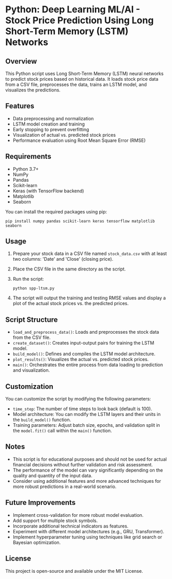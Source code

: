 # Python: Deep Learning ML/AI - Stock Price Prediction Using Long Short-Term Memory (LSTM) Networks

## Overview

This Python script uses Long Short-Term Memory (LSTM) neural networks to predict stock prices based on historical data. It loads stock price data from a CSV file, preprocesses the data, trains an LSTM model, and visualizes the predictions.

## Features

- Data preprocessing and normalization
- LSTM model creation and training
- Early stopping to prevent overfitting
- Visualization of actual vs. predicted stock prices
- Performance evaluation using Root Mean Square Error (RMSE)

## Requirements

- Python 3.7+
- NumPy
- Pandas
- Scikit-learn
- Keras (with TensorFlow backend)
- Matplotlib
- Seaborn

You can install the required packages using pip:

```
pip install numpy pandas scikit-learn keras tensorflow matplotlib seaborn
```

## Usage

1. Prepare your stock data in a CSV file named `stock_data.csv` with at least two columns: 'Date' and 'Close' (closing price).

2. Place the CSV file in the same directory as the script.

3. Run the script:

   ```
   python spp-ltsm.py
   ```

4. The script will output the training and testing RMSE values and display a plot of the actual stock prices vs. the predicted prices.

## Script Structure

- `load_and_preprocess_data()`: Loads and preprocesses the stock data from the CSV file.
- `create_dataset()`: Creates input-output pairs for training the LSTM model.
- `build_model()`: Defines and compiles the LSTM model architecture.
- `plot_results()`: Visualizes the actual vs. predicted stock prices.
- `main()`: Orchestrates the entire process from data loading to prediction and visualization.

## Customization

You can customize the script by modifying the following parameters:

- `time_step`: The number of time steps to look back (default is 100).
- Model architecture: You can modify the LSTM layers and their units in the `build_model()` function.
- Training parameters: Adjust batch size, epochs, and validation split in the `model.fit()` call within the `main()` function.

## Notes

- This script is for educational purposes and should not be used for actual financial decisions without further validation and risk assessment.
- The performance of the model can vary significantly depending on the quality and quantity of the input data.
- Consider using additional features and more advanced techniques for more robust predictions in a real-world scenario.

## Future Improvements

- Implement cross-validation for more robust model evaluation.
- Add support for multiple stock symbols.
- Incorporate additional technical indicators as features.
- Experiment with different model architectures (e.g., GRU, Transformer).
- Implement hyperparameter tuning using techniques like grid search or Bayesian optimization.

## License

This project is open-source and available under the MIT License.
